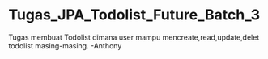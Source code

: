 # Tugas_JPA_Todolist_Future_Batch_3
Tugas membuat Todolist dimana user mampu mencreate,read,update,delet todolist masing-masing.
-Anthony
